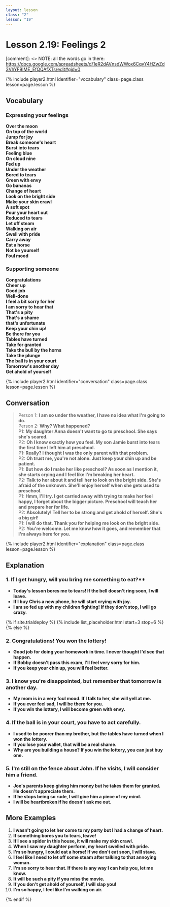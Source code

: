 ```yaml
---
layout: lesson
class: "2"
lesson: "19"
---
```



# Lesson 2.19: Feelings 2

[comment]: <> NOTE: all the words go in there: https://docs.google.com/spreadsheets/d/1eR2dAVnsdWWox6CqvY4HZwZd3VhYF9IME_EfQQAfXTs/edit#gid=0

{% include player2.html identifier="vocabulary" class=page.class lesson=page.lesson %}
## Vocabulary 


### Expressing your feelings
**Over the moon**   
**On top of the world**  
**Jump for joy**  
**Break someone's heart**  
**Burst into tears**  
**Feeling blue**  
**On cloud nine**    
**Fed up**  
**Under the weather**  
**Bored to tears**  
**Green with envy**    
**Go bananas**  
**Change of heart**  
**Look on the bright side**  
**Make your skin crawl**  
**A soft spot**  
**Pour your heart out**    
**Reduced to tears**  
**Let off steam**  
**Walking on air**  
**Swell with pride**  
**Carry away**  
**Eat a horse**    
**Not be yourself**  
**Foul mood**  


### Supporting someone 
**Congratulations**  
**Cheer up**   
**Good job**  
**Well-done**  
**I feel a bit sorry for her**  
**I am sorry to hear that**  
**That's a pity**  
**That's a shame**  
**that's unfortunate**  
**Keep your chin up!**  
**Be there for you**  
**Tables have turned**  
**Take for granted**  
**Take the bull by the horns**  
**Take the plunge**  
**The ball is in your court**  
**Tomorrow's another day**   
**Get ahold of yourself**  




{% include player2.html identifier="conversation" class=page.class lesson=page.lesson %}

## Conversation

> Person 1: **I am so under the weather, I have no idea what I'm going to do.**   
> Person 2: **Why? What happened?**    
> P1: **My daughter Anna doesn't want to go to preschool. She says she's scared.**    
> P2: **Oh I know exactly how you feel. My son Jamie burst into tears the first time I left him at preschool.**  
> P1: **Really? I thought I was the only parent with that problem.**  
> P2: **Oh trust me, you're not alone. Just keep your chin up and be patient.**  
> P1: **But how do I make her like preschool? As soon as I mention it, she starts crying and I feel like I'm breaking her heart.**  
> P2: **Talk to her about it and tell her to look on the bright side. She's afraid of the unknown. She'll enjoy herself when she gets used to preschool.**  
> P1: **Hmm, I'll try. I get carried away with trying to make her feel happy, I forget about the bigger picture. Preschool will teach her and prepare her for life.**  
> P2: **Absolutely! Tell her to be strong and get ahold of herself. She's a big girl!**  
> P1: **I will do that. Thank you for helping me look on the bright side.**  
> P2: **You're welcome. Let me know how it goes, and remember that I'm always here for you.**     



{% include player2.html identifier="explanation" class=page.class lesson=page.lesson %}

## Explanation
### 1. If I get hungry, will you bring me something to eat?**
- **Today's lesson bores me to tears! If the bell doesn't ring soon, I will leave.**
- **If I buy Chris a new phone, he will start crying with joy.**
- **I am so fed up with my children fighting! If they don't stop, I will go crazy.** 


{% if site.trialdeploy %}
  {% include list_placeholder.html start=3 stop=6 %}
  {% else %}


### 2. Congratulations! You won the lottery!
- **Good job for doing your homework in time. I never thought I'd see that happen.**
- **If Bobby doesn't pass this exam, I'll feel very sorry for him.**
- **If you keep your chin up, you will feel better.**

### 3. I know you're disappointed, but remember that tomorrow is another day.
- **My mom is in a very foul mood. If I talk to her, she will yell at me.**
- **If you ever feel sad, I will be there for you.**
- **If you win the lottery, I will become green with envy.**

### 4. If the ball is in your court, you have to act carefully.
- **I used to be poorer than my brother, but the tables have turned when I won the lottery.**
- **If you lose your wallet, that will be a real shame.**
- **Why are you building a house? If you win the lottery, you can just buy one.**

### 5. I'm still on the fence about John. If he visits, I will consider him a friend.
- **Joe's parents keep giving him money but he takes them for granted. He doesn't appreciate them.**
- **If he stops being so rude, I will give him a piece of my mind.**
- **I will be heartbroken if he doesn't ask me out.**

## More Examples

1. **I wasn't going to let her come to my party but I had a change of heart.**
2. **If something bores you to tears, leave!**
3. **If I see a spider in this house, it will make my skin crawl.**
4. **When I saw my daughter perform, my heart swelled with pride.**
5. **I'm so hungry, I could eat a horse! If we don't eat soon, I will stave.**
6. **I feel like I need to let off some steam after talking to that annoying woman.**
7. **I'm so sorry to hear that. If there is any way I can help you, let me know.**
8. **It will be such a pity if you miss the movie.**
9. **If you don't get ahold of yourself, I will slap you!**
10. **I'm so happy, I feel like I'm walking on air.**



{% endif %}